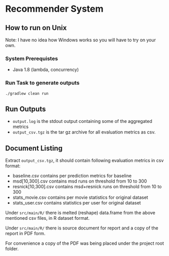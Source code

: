 # Recommender System

## How to run on Unix
Note: I have no idea how Windows works so you will have to try on your own.
### System Prerequistes
- Java 1.8 (lambda, concurrency)
### Run Task to generate outputs
`./gradlew clean run`

## Run Outputs
- `output.log` is the stdout output containing some of the aggregated metrics
- `output_csv.tgz` is the tar gz archive for all evaluation metrics as csv.

## Document Listing

Extract `output_csv.tgz`, it should contain following evaluation metrics in csv
format:

- baseline.csv contains per prediction metrics for baseline
- msd[10,300].csv contains msd runs on threshold from 10 to 300
- resnick[10,300].csv contains msd+resnick runs on threshold from 10 to 300
- stats_movie.csv contains per movie statistics for original dataset
- stats_user.csv contains statistics per user for original dataset

Under `src/main/R/` there is melted (reshape) data.frame from the above
mentioned csv files, in R dataset format.

Under `src/main/R/` there is source document for report and a copy of the
report in PDF form.

For convenience a copy of the PDF was being placed under the project root
folder.
